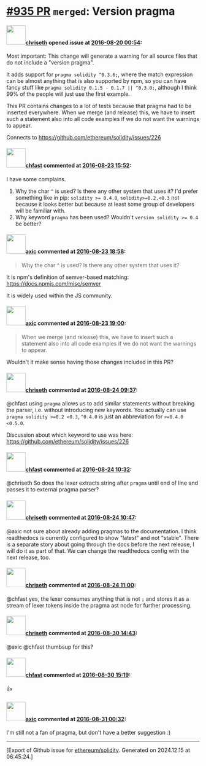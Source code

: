 # [\#935 PR](https://github.com/ethereum/solidity/pull/935) `merged`: Version pragma

#### <img src="https://avatars.githubusercontent.com/u/9073706?v=4" width="50">[chriseth](https://github.com/chriseth) opened issue at [2016-08-20 00:54](https://github.com/ethereum/solidity/pull/935):

Most important: This change will generate a warning for all source files that do not include a "version pragma".

It adds support for `pragma solidity ^0.3.6;`, where the match expression can be almost anything that is also supported by npm, so you can have fancy stuff like `pragma solidity 0.1.5 - 0.1.7 || ^0.3.0;`, although I think 99% of the people will just use the first example.

This PR contains changes to a lot of tests because that pragma had to be inserted everywhere. When we merge (and release) this, we have to insert such a statement also into all code examples if we do not want the warnings to appear.

Connects to https://github.com/ethereum/solidity/issues/226


#### <img src="https://avatars.githubusercontent.com/u/573380?u=6cd4b0f473d862749cbed137d0bb32b726ae071f&v=4" width="50">[chfast](https://github.com/chfast) commented at [2016-08-23 15:52](https://github.com/ethereum/solidity/pull/935#issuecomment-241780859):

I have some complains.
1. Why the char `^` is used? Is there any other system that uses it? I'd prefer something like in pip: `solidity >= 0.4.0`, `solidity>=0.2,<0.3` not because it looks better but because at least some group of developers will be familiar with.
2. Why keyword `pragma` has been used? Wouldn't `version solidity >= 0.4` be better?

#### <img src="https://avatars.githubusercontent.com/u/20340?v=4" width="50">[axic](https://github.com/axic) commented at [2016-08-23 18:58](https://github.com/ethereum/solidity/pull/935#issuecomment-241840130):

> Why the char ^ is used? Is there any other system that uses it?

It is npm's definition of semver-based matching: https://docs.npmjs.com/misc/semver

It is widely used within the JS community.

#### <img src="https://avatars.githubusercontent.com/u/20340?v=4" width="50">[axic](https://github.com/axic) commented at [2016-08-23 19:00](https://github.com/ethereum/solidity/pull/935#issuecomment-241840869):

> When we merge (and release) this, we have to insert such a statement also into all code examples if we do not want the warnings to appear.

Wouldn't it make sense having those changes included in this  PR?

#### <img src="https://avatars.githubusercontent.com/u/9073706?v=4" width="50">[chriseth](https://github.com/chriseth) commented at [2016-08-24 09:37](https://github.com/ethereum/solidity/pull/935#issuecomment-242009066):

@chfast using `pragma` allows us to add similar statements without breaking the parser, i.e. without introducing new keywords. You actually can use `pragma solidity >=0.2 <0.3`, `^0.4.0` is just an abbreviation for `>=0.4.0 <0.5.0`.

Discussion about which keyword to use was here: https://github.com/ethereum/solidity/issues/226

#### <img src="https://avatars.githubusercontent.com/u/573380?u=6cd4b0f473d862749cbed137d0bb32b726ae071f&v=4" width="50">[chfast](https://github.com/chfast) commented at [2016-08-24 10:32](https://github.com/ethereum/solidity/pull/935#issuecomment-242021441):

@chriseth So does the lexer extracts string after `pragma` until end of line and passes it to external pragma parser?

#### <img src="https://avatars.githubusercontent.com/u/9073706?v=4" width="50">[chriseth](https://github.com/chriseth) commented at [2016-08-24 10:47](https://github.com/ethereum/solidity/pull/935#issuecomment-242024438):

@axic not sure about already adding pragmas to the documentation. I think readthedocs is currently configured to show "latest" and not "stable". There is a separate story about going through the docs before the next release, I will do it as part of that. We can change the readthedocs config with the next release, too.

#### <img src="https://avatars.githubusercontent.com/u/9073706?v=4" width="50">[chriseth](https://github.com/chriseth) commented at [2016-08-24 11:00](https://github.com/ethereum/solidity/pull/935#issuecomment-242026724):

@chfast yes, the lexer consumes anything that is not `;` and stores it as a stream of lexer tokens inside the pragma ast node for further processing.

#### <img src="https://avatars.githubusercontent.com/u/9073706?v=4" width="50">[chriseth](https://github.com/chriseth) commented at [2016-08-30 14:43](https://github.com/ethereum/solidity/pull/935#issuecomment-243463436):

@axic @chfast thumbsup for this?

#### <img src="https://avatars.githubusercontent.com/u/573380?u=6cd4b0f473d862749cbed137d0bb32b726ae071f&v=4" width="50">[chfast](https://github.com/chfast) commented at [2016-08-30 15:19](https://github.com/ethereum/solidity/pull/935#issuecomment-243475628):

:+1:

#### <img src="https://avatars.githubusercontent.com/u/20340?v=4" width="50">[axic](https://github.com/axic) commented at [2016-08-31 00:32](https://github.com/ethereum/solidity/pull/935#issuecomment-243624128):

I'm still not a fan of pragma, but don't have a better suggestion :)


-------------------------------------------------------------------------------



[Export of Github issue for [ethereum/solidity](https://github.com/ethereum/solidity). Generated on 2024.12.15 at 06:45:24.]
